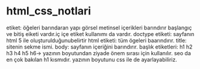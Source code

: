 # html_css_notlari
etiket: öğeleri barındaran yapı görsel metinsel içerikleri barındırır
başlangıç ve bitiş eiketi vardır.iç içe etiket kullanımı da vardır.
doctype etiketi: sayfanın html 5 ile oluşturulduğunubelirtir
html etiketi: tüm ögeleri baarındırır.
title: sitenin sekme ismi.
body: sayfanın içeriğini barındırır.
başlık etiketleri: h1 h2 h3 h4 h5 h6-> yazının boyutundan ziyade önem sırası için kullanılır. 
seo da en çok bakılan h1 kısmıdır. yazının boyutunu css ile de ayarlayabiliriz. 
